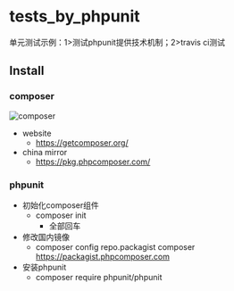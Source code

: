 # tests_by_phpunit
单元测试示例：1>测试phpunit提供技术机制；2>travis ci测试

## Install

### composer

![composer](https://getcomposer.org/img/logo-composer-transparent5.png)

- website
    - https://getcomposer.org/
- china mirror
    - https://pkg.phpcomposer.com/

### phpunit

- 初始化composer组件
    - composer init
        - 全部回车
- 修改国内镜像
    - composer config repo.packagist composer https://packagist.phpcomposer.com
- 安装phpunit
    - composer require phpunit/phpunit
